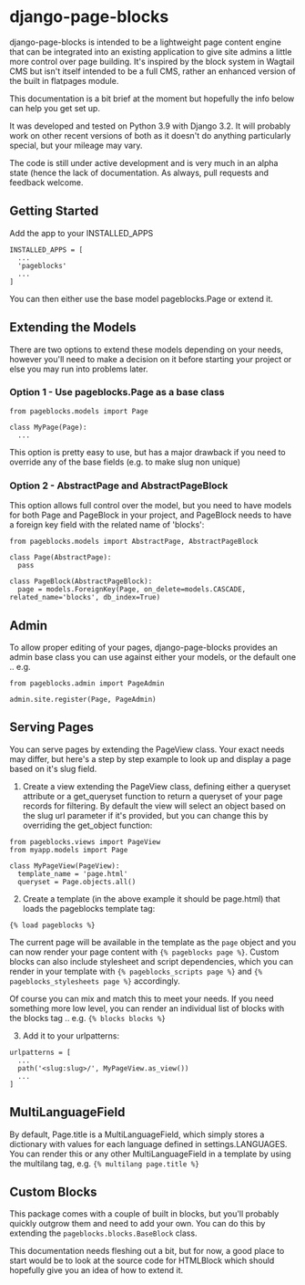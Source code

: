 # django-page-blocks

django-page-blocks is intended to be a lightweight page content engine that can be integrated into an existing application to give site admins a little more control over page building.  It's inspired by the block system in Wagtail CMS but isn't itself intended to be a full CMS, rather an enhanced version of the built in flatpages module.

This documentation is a bit brief at the moment but hopefully the info below can help you get set up.

It was developed and tested on Python 3.9 with Django 3.2.  It will probably work on other recent versions of both as it doesn't do anything particularly special, but your mileage may vary.

The code is still under active development and is very much in an alpha state (hence the lack of documentation.  As always, pull requests and feedback welcome.


## Getting Started

Add the app to your INSTALLED_APPS

```
INSTALLED_APPS = [
  ...
  'pageblocks'
  ...
]
```

You can then either use the base model pageblocks.Page or extend it.

## Extending the Models

There are two options to extend these models depending on your needs, however you'll need to make a decision on it before starting your project or else you may run into problems later.

### Option 1 - Use pageblocks.Page as a base class

```
from pageblocks.models import Page

class MyPage(Page):
  ...
```

This option is pretty easy to use, but has a major drawback if you need to override any of the base fields (e.g. to make slug non unique)


### Option 2 - AbstractPage and AbstractPageBlock

This option allows full control over the model, but you need to have models for both Page and PageBlock in your project, and PageBlock needs to have a foreign key field with the related name of 'blocks':

```
from pageblocks.models import AbstractPage, AbstractPageBlock

class Page(AbstractPage):
  pass

class PageBlock(AbstractPageBlock):
  page = models.ForeignKey(Page, on_delete=models.CASCADE, related_name='blocks', db_index=True)
```


## Admin

To allow proper editing of your pages, django-page-blocks provides an admin base class you can use against either your models, or the default one .. e.g.

```
from pageblocks.admin import PageAdmin

admin.site.register(Page, PageAdmin)
```


## Serving Pages

You can serve pages by extending the PageView class.  Your exact needs may differ, but here's a step by step example to look up and display a page based on it's slug field.

1. Create a view extending the PageView class, defining either a queryset attribute or a get_queryset function to return a queryset of your page records for filtering.  By default the view will select an object based on the slug url parameter if it's provided, but you can change this by overriding the get_object function:

```
from pageblocks.views import PageView
from myapp.models import Page

class MyPageView(PageView):
  template_name = 'page.html'
  queryset = Page.objects.all()
```

2. Create a template (in the above example it should be page.html) that loads the pageblocks template tag:

```
{% load pageblocks %}
```

The current page will be available in the template as the ``page`` object and you can now render your page content with ``{% pageblocks page %}``.  Custom blocks can also include stylesheet and script dependencies, which you can render in your template with ``{% pageblocks_scripts page %}`` and ``{% pageblocks_stylesheets page %}`` accordingly.

Of course you can mix and match this to meet your needs.  If you need something more low level, you can render an individual list of blocks with the blocks tag .. e.g. ``{% blocks blocks %}``

3. Add it to your urlpatterns:

```
urlpatterns = [
  ...
  path('<slug:slug>/', MyPageView.as_view())
  ...
]
```

## MultiLanguageField

By default, Page.title is a MultiLanguageField, which simply stores a dictionary with values for each language defined in settings.LANGUAGES.  You can render this or any other MultiLanguageField in a template by using the multilang tag, e.g. ``{% multilang page.title %}``


## Custom Blocks

This package comes with a couple of built in blocks, but you'll probably quickly outgrow them and need to add your own.  You can do this by extending the ``pageblocks.blocks.BaseBlock`` class.

This documentation needs fleshing out a bit, but for now, a good place to start would be to look at the source code for HTMLBlock which should hopefully give you an idea of how to extend it.